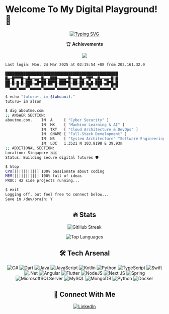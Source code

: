 # Welcome To My Digital Playground! 👋

<div align="center">
  
[![Typing SVG](https://readme-typing-svg.demolab.com?font=Fira+Code&duration=3000&pause=1000&color=00FF00&center=true&vCenter=true&width=435&lines=Cyber+Security+Specialist;Full+Stack+Developer;Machine+Learning+Engineer;Cloud+Architect)](https://git.io/typing-svg)

🏆 **Achievements**
  
![](https://github-profile-trophy.vercel.app/?username=Xskullibur&theme=nord&no-frame=true&no-bg=false&margin-w=4&margin-h=4&title=-Stars,-Followers&column=-1)

</div>

```bash
Last login: Mon, 24 Mar 2025 at 02:15:54 +08 from 202.161.32.0

██████████████████████████████████████████████████
█▄─█▀▀▀█─▄█▄─▄▄─█▄─▄███─▄▄▄─█─▄▄─█▄─▀█▀─▄█▄─▄▄─█░█
██─█─█─█─███─▄█▀██─██▀█─███▀█─██─██─█▄█─███─▄█▀█▄█
▀▀▄▄▄▀▄▄▄▀▀▄▄▄▄▄▀▄▄▄▄▄▀▄▄▄▄▄▀▄▄▄▄▀▄▄▄▀▄▄▄▀▄▄▄▄▄▀▄▀

$ echo "tuturu~, im $(whoami)."
tuturu~ im alson

$ dig aboutme.com
;; ANSWER SECTION:
aboutme.com.    IN  A     [ "Cyber Security" ]
                IN  MX    [ "Machine Learning & AI" ]
                IN  TXT   [ "Cloud Architecture & DevOps" ]
                IN  CNAME [ "Full-Stack Development" ]
                IN  NS    [ "System Architecture" "Software Engineering" ]
                IN  LOC   1.3521 N 103.8198 E 39.93m
;; ADDITIONAL SECTION:
Location: Singapore 🇸🇬
Status: Building secure digital futures 🛡️

$ htop
CPU[||||||||||] 100% passionate about coding
MEM[||||||||||] 100% full of ideas
PROC: 42 side projects running...

$ exit
Logging off, but feel free to connect below...
Save in /dev/brain: Y
```

<div align="center">

## 🔥 Stats

<p align="center">
  <img src="https://github-readme-streak-stats.herokuapp.com/?user=Xskullibur&theme=tokyonight&hide_border=true" alt="GitHub Streak" />
</p>

<p align="center">
  <img src="https://github-readme-stats.vercel.app/api/top-langs/?username=Xskullibur&theme=tokyonight&hide_border=true&include_all_commits=true&count_private=true&layout=compact" alt="Top Languages" />
</p>

## 🛠️ Tech Arsenal

![C#](https://img.shields.io/badge/c%23-%23239120.svg?style=flat&logo=csharp&logoColor=white) ![Dart](https://img.shields.io/badge/dart-%230175C2.svg?style=flat&logo=dart&logoColor=white) ![Java](https://img.shields.io/badge/java-%23ED8B00.svg?style=flat&logo=openjdk&logoColor=white) ![JavaScript](https://img.shields.io/badge/javascript-%23323330.svg?style=flat&logo=javascript&logoColor=%23F7DF1E) ![Kotlin](https://img.shields.io/badge/kotlin-%237F52FF.svg?style=flat&logo=kotlin&logoColor=white) ![Python](https://img.shields.io/badge/python-3670A0?style=flat&logo=python&logoColor=ffdd54) ![TypeScript](https://img.shields.io/badge/typescript-%23007ACC.svg?style=flat&logo=typescript&logoColor=white) ![Swift](https://img.shields.io/badge/swift-F54A2A?style=flat&logo=swift&logoColor=white) ![.Net](https://img.shields.io/badge/.NET-5C2D91?style=flat&logo=.net&logoColor=white) ![Angular](https://img.shields.io/badge/angular-%23DD0031.svg?style=flat&logo=angular&logoColor=white) ![Flutter](https://img.shields.io/badge/Flutter-%2302569B.svg?style=flat&logo=Flutter&logoColor=white) ![NodeJS](https://img.shields.io/badge/node.js-6DA55F?style=flat&logo=node.js&logoColor=white) ![Next JS](https://img.shields.io/badge/Next-black?style=flat&logo=next.js&logoColor=white) ![Spring](https://img.shields.io/badge/spring-%236DB33F.svg?style=flat&logo=spring&logoColor=white) ![MicrosoftSQLServer](https://img.shields.io/badge/Microsoft%20SQL%20Server-CC2927?style=flat&logo=microsoft%20sql%20server&logoColor=white) ![MySQL](https://img.shields.io/badge/mysql-4479A1.svg?style=flat&logo=mysql&logoColor=white) ![MongoDB](https://img.shields.io/badge/MongoDB-%234ea94b.svg?style=flat&logo=mongodb&logoColor=white) ![Python](https://img.shields.io/badge/python-3670A0?style=flat&logo=python&logoColor=ffdd54) ![Docker](https://img.shields.io/badge/docker-%230db7ed.svg?style=flat&logo=docker&logoColor=white)

## 🤝 Connect With Me

[![LinkedIn](https://img.shields.io/badge/LinkedIn-%230077B5.svg?style=for-the-badge&logo=linkedin&logoColor=white)](https://linkedin.com/in/alson-sim)

</div>